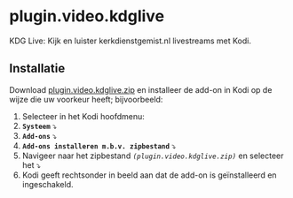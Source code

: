 plugin.video.kdglive
====================

KDG Live: Kijk en luister kerkdienstgemist.nl livestreams met Kodi. 


Installatie
-----------

Download [plugin.video.kdglive.zip](https://github.com/Torro/plugin.video.kdglive/releases/download/1.1.2/plugin.video.kdglive.zip) en installeer de add-on in Kodi op de wijze die uw voorkeur heeft; bijvoorbeeld:

1. Selecteer in het Kodi hoofdmenu:
  1. **`Systeem`** :arrow_heading_down:
  2. **`Add-ons`** :arrow_heading_down:
  3. **`Add-ons installeren m.b.v. zipbestand`** :arrow_heading_down:
2. Navigeer naar het zipbestand _`(plugin.video.kdglive.zip)`_ en selecteer het :arrow_heading_down:
3. Kodi geeft rechtsonder in beeld aan dat de add-on is geïnstalleerd en ingeschakeld.
